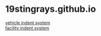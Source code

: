 # 19stingrays.github.io
[vehicle indent system](https://androidlollipop.github.io/indent-system/)  
[facility indent system](https://androidlollipop.github.io/stingrayroute-indent-system/)
